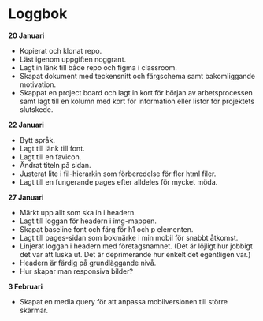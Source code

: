 # Loggbok

**20 Januari**
* Kopierat och klonat repo. 
* Läst igenom uppgiften noggrant.
* Lagt in länk till både repo och figma i classroom.
* Skapat dokument med teckensnitt och färgschema samt bakomliggande motivation.
* Skappat en project board och lagt in kort för början av arbetsprocessen samt lagt till en kolumn med kort för information eller listor för projektets slutskede. 

**22 Januari**
* Bytt språk.
* Lagt till länk till font.
* Lagt till en favicon.
* Ändrat titeln på sidan.
* Justerat lite i fil-hierarkin som förberedelse för fler html filer.
* Lagt till en fungerande pages efter alldeles för mycket möda.

**27 Januari**
* Märkt upp allt som ska in i headern.
* Lagt till loggan för headern i img-mappen.
* Skapat baseline font och färg för h1 och p elementen.
* Lagt till pages-sidan som bokmärke i min mobil för snabbt åtkomst.
* Linjerat loggan i headern med företagsnamnet. (Det är löjligt hur jobbigt det var att luska ut. Det är deprimerande hur enkelt det egentligen var.)
* Headern är färdig på grundläggande nivå.
* Hur skapar man responsiva bilder?

**3 Februari**
* Skapat en media query för att anpassa mobilversionen till större skärmar.
